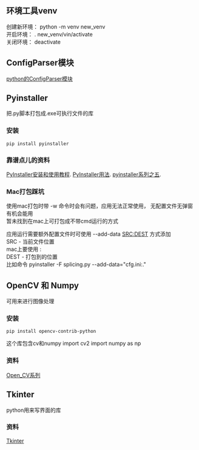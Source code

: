 ## 环境工具venv

创建新环境：
    python -m venv new_venv  
开启环境： 
    . new_venv/vin/activate  
关闭环境： 
    deactivate

## ConfigParser模块

[python的ConfigParser模块](https://blog.csdn.net/miner_k/article/details/77857292)

## Pyinstaller
把.py脚本打包成.exe可执行文件的库

### 安装
    pip install pyinstaller

### 靠谱点儿的资料
[PyInstaller安装和使用教程](http://c.biancheng.net/view/2690.html). 
[PyInstaller用法](https://blog.csdn.net/jirryzhang/article/details/78881512). 
[pyinstaller系列之五](https://blog.csdn.net/u012219045/article/details/114841287). 

### Mac打包踩坑
使用mac打包时带 -w 命令时会有问题，应用无法正常使用， 无配置文件无弹窗有机会能用  
暂未找到在mac上可打包成不带cmd运行的方式  

应用运行需要额外配置文件时可使用 --add-data <SRC:DEST> 方式添加  
SRC - 当前文件位置  
mac上要使用 :  
DEST - 打包到的位置  
比如命令 
    pyinstaller -F splicing.py --add-data="cfg.ini:."  


## OpenCV 和 Numpy
可用来进行图像处理

### 安装
    pip install opencv-contrib-python  

这个库包含cv和numpy
    import cv2
    import numpy as np

### 资料
[Open_CV系列](https://skylarkprogramming.blog.csdn.net/article/details/123751380)


## Tkinter
python用来写界面的库

### 资料
[Tkinter](http://c.biancheng.net/tkinter/root-windows.html)
